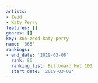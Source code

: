 ```yaml
---
artists:
- Zedd
- Katy Perry
features: []
genres: []
key: 365-zedd-katy-perry
name: '365'
rankings:
- end_date: '2019-03-08'
  rank: 86
  ranking_list: Billboard Hot 100
  start_date: '2019-03-02'
---
```


